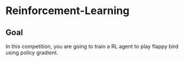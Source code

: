 # Reinforcement-Learning

## Goal
In this competition, you are going to train a RL agent to play flappy bird using policy gradient.
